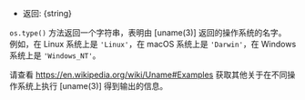 <!-- YAML
added: v0.3.3
-->

* 返回: {string}

`os.type()` 方法返回一个字符串，表明由 [uname(3)] 返回的操作系统的名字。
例如，在 Linux 系统上是 `'Linux'`，在 macOS 系统上是 `'Darwin'`，在 Windows 系统上是 `'Windows_NT'`。

请查看 https://en.wikipedia.org/wiki/Uname#Examples 获取其他关于在不同操作系统上执行 [uname(3)] 得到输出的信息。

